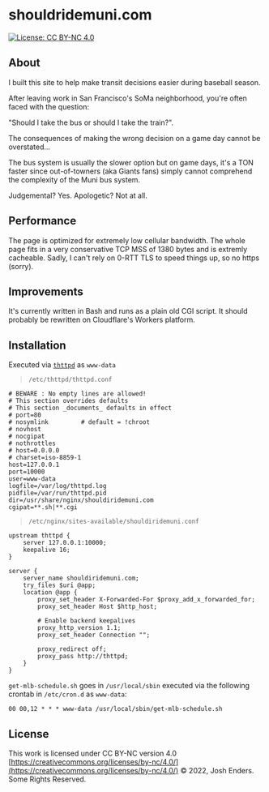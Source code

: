 # shouldridemuni.com

[![License: CC BY-NC 4.0](https://img.shields.io/badge/license-CC%20BY--NC%204.0-lightgrey.svg)](https://creativecommons.org/licenses/by-nc/4.0/)

## About

I built this site to help make transit decisions easier during baseball season.

After leaving work in San Francisco's SoMa neighborhood, you're often faced with the question: 

"Should I take the bus or should I take the train?".

The consequences of making the wrong decision on a game day cannot be overstated...

The bus system is usually the slower option but on game days, it's a TON faster since
out-of-towners (aka Giants fans) simply cannot comprehend the complexity of the Muni
bus system.

Judgemental? Yes. Apologetic? Not at all.

## Performance

The page is optimized for extremely low cellular bandwidth. The whole page
fits in a very conservative TCP MSS of 1380 bytes and is extremly cacheable.
Sadly, I can't rely on 0-RTT TLS to speed things up, so no https (sorry).

## Improvements

It's currently written in Bash and runs as a plain old CGI script. It should
probably be rewritten on Cloudflare's Workers platform.

## Installation

Executed via [`thttpd`](https://acme.com/software/thttpd/) as `www-data`

> `/etc/thttpd/thttpd.conf`
```
# BEWARE : No empty lines are allowed!
# This section overrides defaults
# This section _documents_ defaults in effect
# port=80
# nosymlink         # default = !chroot
# novhost
# nocgipat
# nothrottles
# host=0.0.0.0
# charset=iso-8859-1
host=127.0.0.1
port=10000
user=www-data
logfile=/var/log/thttpd.log
pidfile=/var/run/thttpd.pid
dir=/usr/share/nginx/shouldiridemuni.com
cgipat=**.sh|**.cgi
```

> `/etc/nginx/sites-available/shouldiridemuni.conf`
```
upstream thttpd {
    server 127.0.0.1:10000;
    keepalive 16;
}

server {
    server_name shouldiridemuni.com;
    try_files $uri @app;
    location @app {
        proxy_set_header X-Forwarded-For $proxy_add_x_forwarded_for;
        proxy_set_header Host $http_host;

        # Enable backend keepalives
        proxy_http_version 1.1;
        proxy_set_header Connection "";

        proxy_redirect off;
        proxy_pass http://thttpd;
    }
}
```

`get-mlb-schedule.sh` goes in `/usr/local/sbin` executed via the following
crontab in `/etc/cron.d` as `www-data`: 

```
00 00,12 * * * www-data /usr/local/sbin/get-mlb-schedule.sh
```

## License

This work is licensed under CC BY-NC version 4.0 [https://creativecommons.org/licenses/by-nc/4.0/](https://creativecommons.org/licenses/by-nc/4.0/)
© 2022, Josh Enders. Some Rights Reserved.
